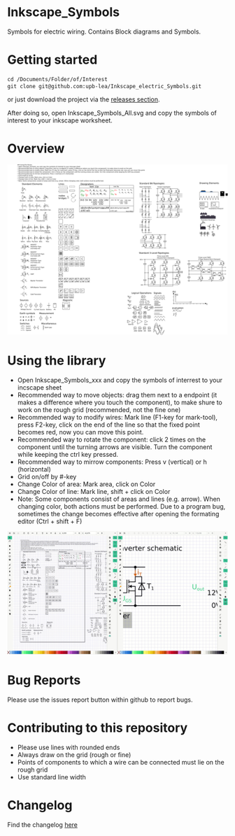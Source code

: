 # Inkscape_Symbols
Symbols for electric wiring. Contains Block diagrams and Symbols.
# Getting started
```
cd /Documents/Folder/of/Interest   
git clone git@github.com:upb-lea/Inkscape_electric_Symbols.git
```
or just download the project via the [releases section](https://github.com/upb-lea/Inkscape_electric_Symbols/releases).

After doing so, open Inkscape_Symbols_All.svg and copy the symbols of interest to your inkscape worksheet.

# Overview
![](/Sources/Overview.png)

# Using the library
* Open Inkscape_Symbols_xxx and copy the symbols of interrest to your incscape sheet
* Recommended way to move objects: drag them next to a endpoint (it makes a difference where you touch the component), to make shure to work on the rough grid (recommended, not the fine one)
* Recommended way to modify wires: Mark line (F1-key for mark-tool), press F2-key, click on the end of the line so that the fixed point becomes red, now you can move this point.     
* Recommended way to rotate the component: click 2 times on the component until the turning arrows are visible. Turn the component while keeping the ctrl key pressed.     
* Recommended way to mirrow components: Press v (vertical) or h (horizontal)
* Grid on/off by #-key
* Change Color of area: Mark area, click on Color
* Change Color of line: Mark line, shift + click on Color
* Note: Some components consist of areas and lines (e.g. arrow). When changing color, both actions must be performed. Due to a program bug, sometimes the change becomes effective after opening the formating editor (Ctrl + shift + F)

![Alt Text](/Sources/Using_Symbols.gif)


# Bug Reports
Please use the issues report button within github to report bugs.

# Contributing to this repository
* Please use lines with rounded ends
* Always draw on the grid (rough or fine)
* Points of components to which a wire can be connected must lie on the rough grid
* Use standard line width

# Changelog
Find the changelog [here](https://github.com/upb-lea/Inkscape_electric_Symbols/blob/master/CHANGELOG.md)
